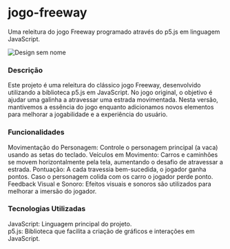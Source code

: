# jogo-freeway
Uma releitura do jogo Freeway programado através do p5.js em linguagem JavaScript.

![Design sem nome](https://github.com/user-attachments/assets/7210938a-daa6-483a-94da-16be52241caf)

### Descrição
<p>Este projeto é uma releitura do clássico jogo Freeway, desenvolvido utilizando a biblioteca p5.js em JavaScript. No jogo original, o objetivo é ajudar uma galinha a atravessar uma estrada movimentada. Nesta versão, mantivemos a essência do jogo enquanto adicionamos novos elementos para melhorar a jogabilidade e a experiência do usuário.</p>

### Funcionalidades

<p>Movimentação do Personagem: Controle o personagem principal (a vaca) usando as setas do teclado.
Veículos em Movimento: Carros e caminhões se movem horizontalmente pela tela, aumentando o desafio de atravessar a estrada.
Pontuação: A cada travessia bem-sucedida, o jogador ganha pontos. Caso o personagem colida com os carro o jogador perde ponto.
Feedback Visual e Sonoro: Efeitos visuais e sonoros são utilizados para melhorar a imersão do jogador.</p>

### Tecnologias Utilizadas

<p>JavaScript: Linguagem principal do projeto.<br>
p5.js: Biblioteca que facilita a criação de gráficos e interações em JavaScript.</p>
